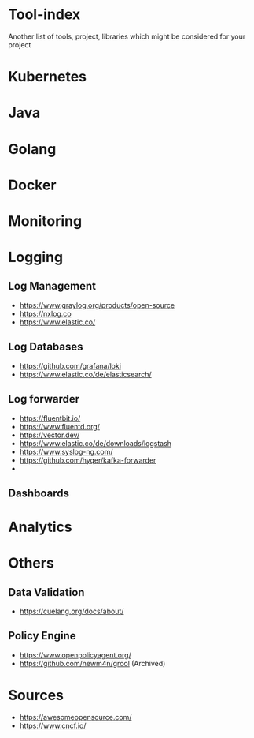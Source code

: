 # Tool-index
Another list of tools, project, libraries which might be considered for your project

# Kubernetes

# Java

# Golang

# Docker

# Monitoring

# Logging

## Log Management
* https://www.graylog.org/products/open-source
* https://nxlog.co
* https://www.elastic.co/

## Log Databases
* https://github.com/grafana/loki
* https://www.elastic.co/de/elasticsearch/

## Log forwarder
* https://fluentbit.io/
* https://www.fluentd.org/
* https://vector.dev/
* https://www.elastic.co/de/downloads/logstash
* https://www.syslog-ng.com/
* https://github.com/hyqer/kafka-forwarder
* 
## Dashboards
# Analytics

# Others
## Data Validation
* https://cuelang.org/docs/about/
## Policy Engine
* https://www.openpolicyagent.org/
* https://github.com/newm4n/grool (Archived)


# Sources
* https://awesomeopensource.com/
* https://www.cncf.io/
